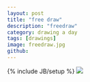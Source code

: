 ```yaml
---
layout: post
title: "free draw"
description: "freedraw"
category: drawing a day
tags: [drawings]
image: freedraw.jpg
github: 
---
```

{% include JB/setup %}
<img src="/images/freedraw.jpg">
